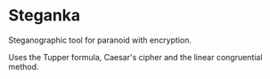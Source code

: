 # Steganka
Steganographic tool for paranoid with encryption.

Uses the Tupper formula, Caesar's cipher and the linear congruential method.
